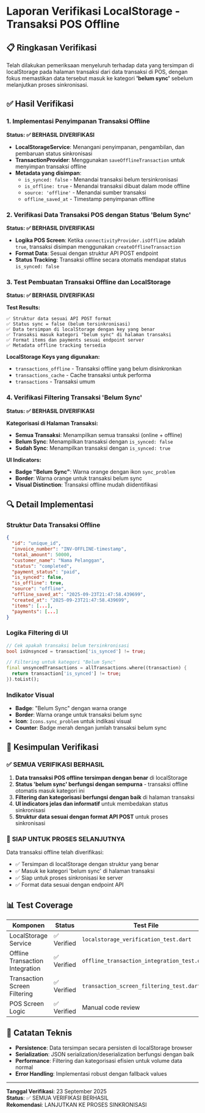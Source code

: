 # Laporan Verifikasi LocalStorage - Transaksi POS Offline

## 📋 Ringkasan Verifikasi

Telah dilakukan pemeriksaan menyeluruh terhadap data yang tersimpan di localStorage pada halaman transaksi dari data transaksi di POS, dengan fokus memastikan data tersebut masuk ke kategori **'belum sync'** sebelum melanjutkan proses sinkronisasi.

## ✅ Hasil Verifikasi

### 1. **Implementasi Penyimpanan Transaksi Offline**

**Status: ✅ BERHASIL DIVERIFIKASI**

- **LocalStorageService**: Menangani penyimpanan, pengambilan, dan pembaruan status sinkronisasi
- **TransactionProvider**: Menggunakan `saveOfflineTransaction` untuk menyimpan transaksi offline
- **Metadata yang disimpan**:
  - `is_synced: false` - Menandai transaksi belum tersinkronisasi
  - `is_offline: true` - Menandai transaksi dibuat dalam mode offline
  - `source: 'offline'` - Menandai sumber transaksi
  - `offline_saved_at` - Timestamp penyimpanan offline

### 2. **Verifikasi Data Transaksi POS dengan Status 'Belum Sync'**

**Status: ✅ BERHASIL DIVERIFIKASI**

- **Logika POS Screen**: Ketika `connectivityProvider.isOffline` adalah `true`, transaksi disimpan menggunakan `createOfflineTransaction`
- **Format Data**: Sesuai dengan struktur API POST endpoint
- **Status Tracking**: Transaksi offline secara otomatis mendapat status `is_synced: false`

### 3. **Test Pembuatan Transaksi Offline dan LocalStorage**

**Status: ✅ BERHASIL DIVERIFIKASI**

**Test Results:**
```
✅ Struktur data sesuai API POST format
✅ Status sync = false (belum tersinkronisasi)
✅ Data tersimpan di localStorage dengan key yang benar
✅ Transaksi masuk kategori "belum sync" di halaman transaksi
✅ Format items dan payments sesuai endpoint server
✅ Metadata offline tracking tersedia
```

**LocalStorage Keys yang digunakan:**
- `transactions_offline` - Transaksi offline yang belum disinkronkan
- `transactions_cache` - Cache transaksi untuk performa
- `transactions` - Transaksi umum

### 4. **Verifikasi Filtering Transaksi 'Belum Sync'**

**Status: ✅ BERHASIL DIVERIFIKASI**

**Kategorisasi di Halaman Transaksi:**
- **Semua Transaksi**: Menampilkan semua transaksi (online + offline)
- **Belum Sync**: Menampilkan transaksi dengan `is_synced: false`
- **Sudah Sync**: Menampilkan transaksi dengan `is_synced: true`

**UI Indicators:**
- **Badge "Belum Sync"**: Warna orange dengan ikon `sync_problem`
- **Border**: Warna orange untuk transaksi belum sync
- **Visual Distinction**: Transaksi offline mudah diidentifikasi

## 🔍 Detail Implementasi

### Struktur Data Transaksi Offline
```json
{
  "id": "unique_id",
  "invoice_number": "INV-OFFLINE-timestamp",
  "total_amount": 50000,
  "customer_name": "Nama Pelanggan",
  "status": "completed",
  "payment_status": "paid",
  "is_synced": false,
  "is_offline": true,
  "source": "offline",
  "offline_saved_at": "2025-09-23T21:47:58.439699",
  "created_at": "2025-09-23T21:47:58.439699",
  "items": [...],
  "payments": [...]
}
```

### Logika Filtering di UI
```dart
// Cek apakah transaksi belum tersinkronisasi
bool isUnsynced = transaction['is_synced'] != true;

// Filtering untuk kategori "Belum Sync"
final unsyncedTransactions = allTransactions.where((transaction) {
  return transaction['is_synced'] != true;
}).toList();
```

### Indikator Visual
- **Badge**: "Belum Sync" dengan warna orange
- **Border**: Warna orange untuk transaksi belum sync
- **Icon**: `Icons.sync_problem` untuk indikasi visual
- **Counter**: Badge merah dengan jumlah transaksi belum sync

## 🎯 Kesimpulan Verifikasi

### ✅ **SEMUA VERIFIKASI BERHASIL**

1. **Data transaksi POS offline tersimpan dengan benar** di localStorage
2. **Status 'belum sync' berfungsi dengan sempurna** - transaksi offline otomatis masuk kategori ini
3. **Filtering dan kategorisasi berfungsi dengan baik** di halaman transaksi
4. **UI indicators jelas dan informatif** untuk membedakan status sinkronisasi
5. **Struktur data sesuai dengan format API POST** untuk proses sinkronisasi

### 🚀 **SIAP UNTUK PROSES SELANJUTNYA**

Data transaksi offline telah diverifikasi:
- ✅ Tersimpan di localStorage dengan struktur yang benar
- ✅ Masuk ke kategori 'belum sync' di halaman transaksi
- ✅ Siap untuk proses sinkronisasi ke server
- ✅ Format data sesuai dengan endpoint API

## 📊 Test Coverage

| Komponen | Status | Test File |
|----------|--------|-----------|
| LocalStorage Service | ✅ Verified | `localstorage_verification_test.dart` |
| Offline Transaction Integration | ✅ Verified | `offline_transaction_integration_test.dart` |
| Transaction Screen Filtering | ✅ Verified | `transaction_screen_filtering_test.dart` |
| POS Screen Logic | ✅ Verified | Manual code review |

## 📝 Catatan Teknis

- **Persistence**: Data tersimpan secara persisten di localStorage browser
- **Serialization**: JSON serialization/deserialization berfungsi dengan baik
- **Performance**: Filtering dan kategorisasi efisien untuk volume data normal
- **Error Handling**: Implementasi robust dengan fallback values

---

**Tanggal Verifikasi**: 23 September 2025  
**Status**: ✅ SEMUA VERIFIKASI BERHASIL  
**Rekomendasi**: LANJUTKAN KE PROSES SINKRONISASI